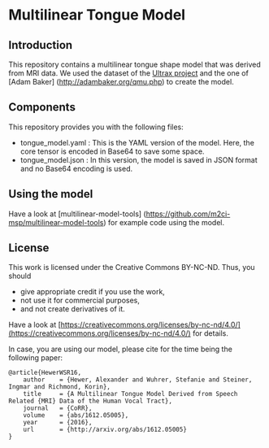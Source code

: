 # Multilinear Tongue Model

## Introduction

This repository contains a multilinear tongue shape model that was derived from MRI data.
We used the dataset of the [Ultrax project](http://www.ultrax-speech.org/) and the one of [Adam Baker] (http://adambaker.org/qmu.php) to create the model.

## Components

This repository provides you with the following files:

- tongue_model.yaml : This is the YAML version of the model. Here, the core tensor is encoded in Base64 to save some space.
- tongue_model.json : In this version, the model is saved in JSON format and no Base64 encoding is used.

## Using the model

Have a look at [multilinear-model-tools] (https://github.com/m2ci-msp/multilinear-model-tools) for example code using the model.

## License

This work is licensed under the Creative Commons BY-NC-ND.
Thus, you should

- give appropriate credit if you use the work,
- not use it for commercial purposes,
- and not create derivatives of it.

Have a look at [https://creativecommons.org/licenses/by-nc-nd/4.0/](https://creativecommons.org/licenses/by-nc-nd/4.0/) for details.

In case, you are using our model, please cite for the time being the following paper:

    @article{HewerWSR16,
        author    = {Hewer, Alexander and Wuhrer, Stefanie and Steiner, Ingmar and Richmond, Korin},
        title     = {A Multilinear Tongue Model Derived from Speech Related {MRI} Data of the Human Vocal Tract},
        journal   = {CoRR},
        volume    = {abs/1612.05005},
        year      = {2016},
        url       = {http://arxiv.org/abs/1612.05005}
    }
    
